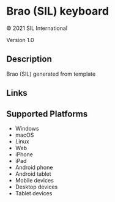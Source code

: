 Brao (SIL) keyboard
==============

© 2021 SIL International

Version 1.0

Description
-----------

Brao (SIL) generated from template

Links
-----

Supported Platforms
-------------------
 * Windows
 * macOS
 * Linux
 * Web
 * iPhone
 * iPad
 * Android phone
 * Android tablet
 * Mobile devices
 * Desktop devices
 * Tablet devices

